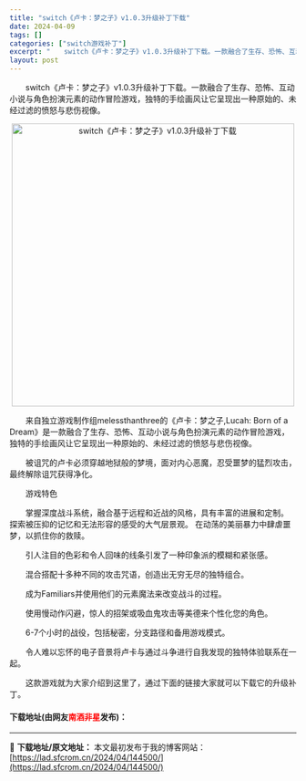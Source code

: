 ```yaml
---
title: "switch《卢卡：梦之子》v1.0.3升级补丁下载"
date: 2024-04-09
tags: []
categories: ["switch游戏补丁"]
excerpt: "　　switch《卢卡：梦之子》v1.0.3升级补丁下载。一款融合了生存、恐怖、互动小说与角色扮演元素的动作冒险游戏，独特的手绘画风让它呈现出一种原始的、未经过滤的愤怒与悲伤视像。 　　来自独立游戏制作组melessthanthree的《卢卡：梦之子,Lucah: Born of a Dream》是&hellip;"
layout: post
---
```


 <p>　　switch《卢卡：梦之子》v1.0.3升级补丁下载。一款融合了生存、恐怖、互动小说与角色扮演元素的动作冒险游戏，独特的手绘画风让它呈现出一种原始的、未经过滤的愤怒与悲伤视像。</p> <p align="center"><img align="" border="0" src="https://lad.sfcrom.cn/wp-content/uploads/2024/04/20240409_6615248433453.webp" width="496" alt="switch《卢卡：梦之子》v1.0.3升级补丁下载" /></p> <p>　　来自独立游戏制作组melessthanthree的《卢卡：梦之子,Lucah: Born of a Dream》是一款融合了生存、恐怖、互动小说与角色扮演元素的动作冒险游戏，独特的手绘画风让它呈现出一种原始的、未经过滤的愤怒与悲伤视像。</p> <p>　　被诅咒的卢卡必须穿越地狱般的梦境，面对内心恶魔，忍受噩梦的猛烈攻击，最终解除诅咒获得净化。</p> <p>　　游戏特色</p> <p>　　掌握深度战斗系统，融合基于远程和近战的风格，具有丰富的进展和定制。 探索被压抑的记忆和无法形容的感受的大气层景观。 在动荡的美丽暴力中肆虐噩梦，以抓住你的救赎。</p> <p>　　引人注目的色彩和令人回味的线条引发了一种印象派的模糊和紧张感。</p> <p>　　混合搭配十多种不同的攻击咒语，创造出无穷无尽的独特组合。</p> <p>　　成为Familiars并使用他们的元素魔法来改变战斗的过程。</p> <p>　　使用慢动作闪避，惊人的招架或吸血鬼攻击等美德来个性化您的角色。</p> <p>　　6-7个小时的战役，包括秘密，分支路径和备用游戏模式。</p> <p>　　令人难以忘怀的电子音景将卢卡与通过斗争进行自我发现的独特体验联系在一起。</p> <p>　　这款游戏就为大家介绍到这里了，通过下面的链接大家就可以下载它的升级补丁。</p> <p><h4>下载地址(由网友<font color="red">南酒非星</font>发布)：</h4></p> 

---
📖 **下载地址/原文地址：** 本文最初发布于我的博客网站：[https://lad.sfcrom.cn/2024/04/144500/](https://lad.sfcrom.cn/2024/04/144500/)
